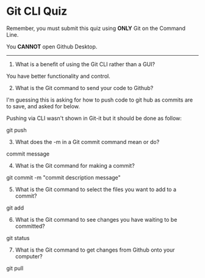 # Git CLI Quiz

Remember, you must submit this quiz using __ONLY__ Git on the Command Line. 

You __CANNOT__ open Github Desktop.

---

1. What is a benefit of using the Git CLI rather than a GUI?

<!-- Write your answer here -->
You have better functionality and control. 


2. What is the Git command to send your code to Github?

<!-- Write your answer here -->
I'm guessing this is asking for how to push code to git hub as commits are to save, and asked for below.

Pushing via CLI wasn't shown in Git-it but it should be done as follow:

git push


3. What does the -m in a Git commit command mean or do?

<!-- Write your answer here -->
commit message

4. What is the Git command for making a commit?

<!-- Write your answer here -->
git commit -m "commit description message"

5. What is the Git command to select the files you want to add to a commit?

<!-- Write your answer here -->
git add <FILENAME>

6. What is the Git command to see changes you have waiting to be committed?

<!-- Write your answer here -->
git status

7. What is the Git command to get changes from Github onto your computer?

<!-- Write your answer here -->
git pull <REMOTENAME> <REMOTEBRANCH>